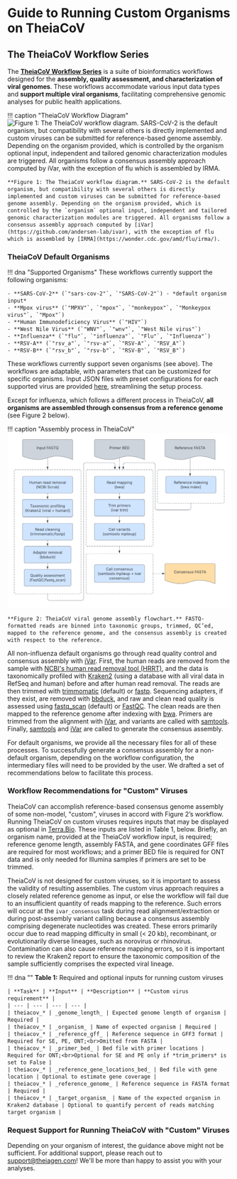 # Guide to Running Custom Organisms on TheiaCoV

## The TheiaCoV Workflow Series

The [**TheiaCoV Workflow Series**](../workflows/genomic_characterization/theiacov.md#theiacov-workflows) is a suite of bioinformatics workflows designed for the **assembly, quality assessment, and characterization of viral genomes**. These workflows accommodate various input data types and **support multiple viral organisms**, facilitating comprehensive genomic analyses for public health applications.

!!! caption "TheiaCoV Workflow Diagram"
    ![***Figure 1: The TheiaCoV workflow diagram.** SARS-CoV-2 is the default organism, but compatibility with several others is directly implemented and custom viruses can be submitted for reference-based genome assembly. Depending on the organism provided, which is controlled by the `organism` optional input, independent and tailored genomic characterization modules are triggered. All organisms follow a consensus assembly approach computed by [iVar](https://github.com/andersen-lab/ivar), with the exception of flu which is assembled by [IRMA](https://wonder.cdc.gov/amd/flu/irma/).* ](../assets/figures/TheiaCoV.png)

    **Figure 1: The TheiaCoV workflow diagram.** SARS-CoV-2 is the default organism, but compatibility with several others is directly implemented and custom viruses can be submitted for reference-based genome assembly. Depending on the organism provided, which is controlled by the `organism` optional input, independent and tailored genomic characterization modules are triggered. All organisms follow a consensus assembly approach computed by [iVar](https://github.com/andersen-lab/ivar), with the exception of flu which is assembled by [IRMA](https://wonder.cdc.gov/amd/flu/irma/).

### TheiaCoV Default Organisms

!!! dna "Supported Organisms"
    These workflows currently support the following organisms:

    - **SARS-CoV-2** (`"sars-cov-2"`, `"SARS-CoV-2"`) - *default organism input*
    - **Mpox virus** (`"MPXV"`, `"mpox"`, `"monkeypox"`, `"Monkeypox virus"`, `"Mpox"`)
    - **Human Immunodeficiency Virus** (`"HIV"`)
    - **West Nile Virus** (`"WNV"`, `"wnv"`, `"West Nile virus"`)
    - **Influenza** (`"flu"`, `"influenza"`, `"Flu"`, `"Influenza"`)
    - **RSV-A** (`"rsv_a"`, `"rsv-a"`, `"RSV-A"`, `"RSV_A"`)
    - **RSV-B** (`"rsv_b"`, `"rsv-b"`, `"RSV-B"`, `"RSV_B"`)

These workflows currently support seven organisms (see above). The workflows are adaptable, with parameters that can be customized for specific organisms. Input JSON files with preset configurations for each supported virus are provided [here](../workflows/genomic_characterization/theiacov/#theiacov-workflows), streamlining the setup process.

Except for influenza, which follows a different process in TheiaCoV, **all organisms are assembled through consensus from a reference genome** (see Figure 2 below).

!!! caption "Assembly process in TheiaCoV"
    ![***Figure 2: TheiaCoV viral genome assembly flowchart.** FASTQ-formatted reads are binned into taxonomic groups, trimmed, QC’ed, mapped to the reference genome, and the consensus assembly is created with respect to the reference.*](../assets/figures/theiacov-viral-genome-assembly-flowchart.png)

    **Figure 2: TheiaCoV viral genome assembly flowchart.** FASTQ-formatted reads are binned into taxonomic groups, trimmed, QC’ed, mapped to the reference genome, and the consensus assembly is created with respect to the reference.

All non-influenza default organisms go through read quality control and consensus assembly with [iVar](https://github.com/andersen-lab/ivar). First, the human reads are removed from the sample with [NCBI's human read removal tool (HRRT)](https://github.com/ncbi/sra-human-scrubber), and the data is taxonomically profiled with [Kraken2](https://github.com/DerrickWood/kraken2) (using a database with all viral data in RefSeq and human) before and after human read removal. The reads are then trimmed with [trimmomatic](https://github.com/timflutre/trimmomatic) (default) or [fastp](https://github.com/OpenGene/fastp). Sequencing adapters, if they exist, are removed with [bbduck](https://sourceforge.net/projects/bbmap/), and raw and clean read quality is assessed using [fastq_scan](https://github.com/rpetit3/fastq-scan) (default) or [FastQC](https://github.com/s-andrews/FastQC). The clean reads are then mapped to the reference genome after indexing with [bwa](https://github.com/lh3/bwa). Primers are trimmed from the alignment with [iVar](https://github.com/andersen-lab/ivar), and variants are called with [samtools](https://github.com/samtools/samtools). Finally, [samtools](https://github.com/samtools/samtools) and [iVar](https://github.com/andersen-lab/ivar) are called to generate the consensus assembly. 

For default organisms, we provide all the necessary files for all of these processes. To successfully generate a consensus assembly for a non-default organism, depending on the workflow configuration, the intermediary files will need to be provided by the user. We drafted a set of recommendations below to facilitate this process.

### Workflow Recommendations for "Custom" Viruses

TheiaCoV can accomplish reference-based consensus genome assembly of some non-model, "custom", viruses in accord with Figure 2’s workflow. Running TheiaCoV on custom viruses requires inputs that may be displayed as optional in [Terra.Bio](http://terra.bio). These inputs are listed in Table 1, below. Briefly, an organism name, provided at the TheiaCoV workflow input, is required; reference genome length, assembly FASTA, and gene coordinates GFF files are required for most workflows; and a primer BED file is required for ONT data and is only needed for Illumina samples if primers are set to be trimmed.

TheiaCoV is not designed for custom viruses, so it is important to assess the validity of resulting assemblies. The custom virus approach requires a closely related reference genome as input, or else the workflow will fail due to an insufficient quantity of reads mapping to the reference. Such errors will occur at the `ivar_consensus` task during read alignment/extraction or during post-assembly variant calling because a consensus assembly comprising degenerate nucleotides was created. These errors primarily occur due to read mapping difficulty in small (< 20 kb), recombinant, or evolutionarily diverse lineages, such as norovirus or rhinovirus. Contamination can also cause reference mapping errors, so it is important to review the Kraken2 report to ensure the taxonomic composition of the sample sufficiently comprises the expected viral lineage.

!!! dna ""
    **Table 1:** Required and optional inputs for running custom viruses

    | **Task** | **Input** | **Description** | **Custom virus requirement** |
    | --- | --- | --- | --- |
    | theiacov_* | _genome_length_ | Expected genome length of organism | Required |
    | theiacov_* | _organism_ | Name of expected organism | Required |
    | theiacov_* | _reference_gff_ | Reference sequence in GFF3 format | Required for SE, PE, ONT;<br>Omitted from FASTA |
    | theiacov_* | _primer_bed_ | Bed file with primer locations | Required for ONT;<br>Optional for SE and PE only if *trim_primers* is set to False |
    | theiacov_* | _reference_gene_locations_bed_ | Bed file with gene location | Optional to estimate gene coverage |
    | theiacov_* | _reference_genome_ | Reference sequence in FASTA format | Required |
    | theiacov_* | _target_organism_ | Name of the expected organism in Kraken2 database | Optional to quantify percent of reads matching target organism |

### Request Support for Running TheiaCoV with "Custom" Viruses

Depending on your organism of interest, the guidance above might not be sufficient. For additional support, please reach out to <support@theiagen.com>! We'll be more than happy to assist you with your analyses.
